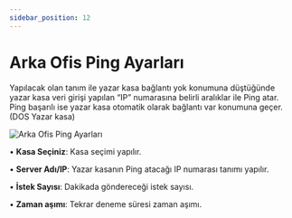 ```yaml
---
sidebar_position: 12
---
```


# Arka Ofis Ping Ayarları
Yapılacak olan tanım ile yazar kasa bağlantı yok konumuna düştüğünde yazar kasa veri girişi yapılan “IP” numarasına belirli aralıklar ile Ping atar. Ping başarılı ise yazar kasa otomatik olarak bağlantı var konumuna geçer. (DOS Yazar kasa)  

![Arka Ofis Ping Ayarları](/img/moduller/arka-ofis-ping-ayarlari.png)

•	**Kasa Seçiniz**: Kasa seçimi yapılır.

•	**Server Adı/IP**: Yazar kasanın Ping atacağı IP numarası tanımı yapılır. 

•	**İstek Sayısı**: Dakikada göndereceği istek sayısı.

•	**Zaman aşımı**: Tekrar deneme süresi zaman aşımı.
